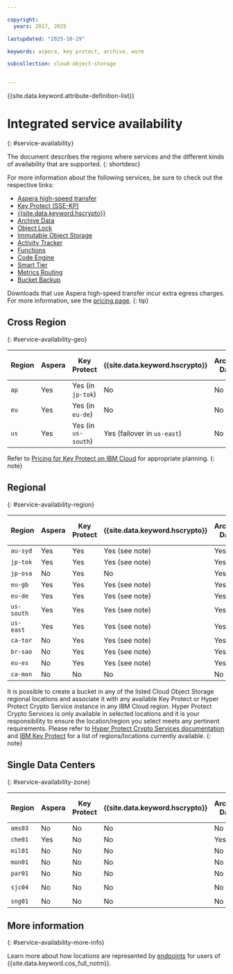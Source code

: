 ```yaml
---

copyright:
  years: 2017, 2025

lastupdated: "2025-10-29"

keywords: aspera, key protect, archive, worm

subcollection: cloud-object-storage


---
```


{{site.data.keyword.attribute-definition-list}}

# Integrated service availability
{: #service-availability}

The document describes the regions where services and the different kinds of availability that are supported.
{: shortdesc}

For more information about the following services, be sure to check out the respective links:

* [Aspera high-speed transfer](/docs/cloud-object-storage?topic=cloud-object-storage-aspera)
* [Key Protect (SSE-KP)](/docs/cloud-object-storage?topic=cloud-object-storage-kp)
* [{{site.data.keyword.hscrypto}}](/docs/cloud-object-storage?topic=cloud-object-storage-hpcs)
* [Archive Data](/docs/cloud-object-storage?topic=cloud-object-storage-archive)
* [Object Lock](/docs/cloud-object-storage?topic=cloud-object-storage-ol-overview)
* [Immutable Object Storage](/docs/cloud-object-storage?topic=cloud-object-storage-immutable)
* [Activity Tracker](/docs/activity-tracker?topic=activity-tracker-getting-started)
* [Functions](/docs/cloud-object-storage?topic=cloud-object-storage-functions)
* [Code Engine](/docs/cloud-object-storage?topic=cloud-object-storage-code-engine)
* [Smart Tier](/docs/cloud-object-storage?topic=cloud-object-storage-billing#smart-tier-pricing)
* [Metrics Routing](/docs/cloud-object-storage?topic=cloud-object-storage-mm-cos-integration)
* [Bucket Backup](/docs/cloud-object-storage?group=backing-up-buckets)

Downloads that use Aspera high-speed transfer incur extra egress charges. For more information, see the [pricing page](https://www.ibm.com/products/cloud-object-storage).
{: tip}

## Cross Region
{: #service-availability-geo}

| Region | Aspera | Key Protect         | {{site.data.keyword.hscrypto}} | Archive Data | Object Lock                             | Immutable Object Storage | Activity Tracker Routing| Code Engine | Smart Tier | Metrics Routing | Replication |  One-Rate  |  Bucket Backup  |
|--------|--------|---------------------|--------------------------------|--------------|-----------------------------------------|--------------------------|-------------------------|-------------|------------|-----------------|-------------| -----------| ----------------|
| `ap`   | Yes    | Yes (in `jp-tok`)   | No                             | No           | Yes          | No                       | `ap-tok`                | No          | Yes        | `ap-tok`        | Yes         |  No        |  Yes            |
| `eu`   | Yes    | Yes (in `eu-de`)    | No                             | No           | Yes          | No                       | `eu-de`                 | No          | Yes        | `eu-de`         | Yes         |  No        |  Yes            |
| `us`   | Yes    | Yes (in `us-south`) | Yes (failover in `us-east`)    | No           | Yes                                     | Yes                      | `us-south`              | No          | Yes        | `us-south`      | Yes         |  No        |  Yes            |

Refer to [Pricing for Key Protect on IBM Cloud](/docs/key-protect?topic=key-protect-pricing-plan) for appropriate planning.
{: note}

## Regional
{: #service-availability-region}

| Region     | Aspera | Key Protect   | {{site.data.keyword.hscrypto}} | Archive Data | Object Lock | Immutable Object Storage | Activity Tracker Routing | Code Engine | Smart Tier | Metrics Routing | Replication | One-Rate | Bucket Backup |
|------------|--------|---------------|--------------------------------|--------------|-------------|--------------------------|--------------------------|-------------|------------|-----------------|-------------|----------|---------------|
| `au-syd`   | Yes    | Yes           | Yes (see note)                 | Yes          | Yes         | Yes                      | `au-syd`                 | Yes         | Yes        | `au-syd`        | Yes         | Yes      | Yes           |
| `jp-tok`   | Yes    | Yes           | Yes (see note)                 | Yes          | Yes         | Yes                      | `ap-tok`                 | Yes         | Yes        | `ap-tok`        | Yes         | Yes      | Yes           |
| `jp-osa`   | No     | Yes           | No                             | Yes          | Yes         | Yes                      | `ap-osa`                 | Yes         | Yes        | `ap-osa`        | Yes         | Yes      | Yes           |
| `eu-gb`    | Yes    | Yes           | Yes (see note)                 | Yes          | Yes         | Yes                      | `eu-gb`                  | Yes         | Yes        | `eu-gb`         | Yes         | Yes      | Yes           |
| `eu-de`    | Yes    | Yes           | Yes (see note)                 | Yes          | Yes         | Yes                      | `eu-de`                  | Yes         | Yes        | `eu-de`         | Yes         | Yes      | Yes           |
| `us-south` | Yes    | Yes           | Yes (see note)                 | Yes          | Yes         | Yes                      | `us-south`               | Yes         | Yes        | `us-south`      | Yes         | Yes      | Yes           |
| `us-east`  | Yes    | Yes           | Yes (see note)                 | Yes          | Yes         | Yes                      | `us-east`                | Yes         | Yes        | `us-east`       | Yes         | Yes      | Yes           |
| `ca-tor`   | No     | Yes           | Yes (see note)                 | Yes          | Yes         | Yes                      | `ca-tor`                 | Yes         | Yes        | `ca-tor`        | Yes         | Yes      | Yes           |
| `br-sao`   | No     | Yes           | Yes (see note)                 | Yes          | Yes         | Yes                      | `br-sao`                 | Yes         | Yes        | `br-sao`        | Yes         | Yes      | Yes           |
| `eu-es`    | No     | Yes           | Yes (see note)                 | Yes          | Yes         | Yes                      | `eu-es`                  | No          | Yes        | `eu-es`         | Yes         | Yes      | Yes           |
| `ca-mon`   | No     | No            | No                             | No           | Yes         | No                       | `ca-mon`                 | No          | Yes        | `ca-mon`        | Yes         | Yes      | Yes           |

It is possible to create a bucket in any of the listed Cloud Object Storage regional locations and associate it with any available Key Protect or Hyper Protect Crypto Service instance in any IBM Cloud region. Hyper Protect Crypto Services is only available in selected locations and it is your responsibility to ensure the location/region you select meets any pertinent requirements. Please refer to [Hyper Protect Crypto Services documentation](/docs/hs-crypto?topic=hs-crypto-regions) and [IBM Key Protect](/docs/key-protect?topic=key-protect-regions) for a list of regions/locations currently available.
{: note}

## Single Data Centers
{: #service-availability-zone}

| Region  | Aspera | Key Protect | {{site.data.keyword.hscrypto}} | Archive Data | Object Lock                             | Immutable Object Storage | Activity Tracker Routing | Code Engine | Smart Tier | Metrics Routing | Replication | One-Rate   | Bucket Backup   |
|---------|--------|-------------|--------------------------------|--------------|-----------------------------------------|--------------------------|--------------------------|-------------|------------|-----------------|-------------| -----------| ----------------|
| `ams03` | No     | No          | No                             | No           | Yes          | No                       | `eu-de`                  | No          | Yes        | `eu-de`         | Yes         | Yes        | Yes             |
| `che01` | Yes    | No          | No                             | Yes          | Yes                                     | No                       | `che01`                  | No          | Yes        | `jp-tok`        | Yes         | Yes        | Yes             |
| `mil01` | No     | No          | No                             | No           | Yes          | No                       | `eu-de`                  | No          | Yes        | `eu-de`         | Yes         | Yes        | Yes             |
| `mon01` | No     | No          | No                             | No           | Yes          | No                       | `ca-tor`                 | No          | Yes        | `ca-tor`        | Yes         | Yes        | Yes             |
| `par01` | No     | No          | No                             | No           | Yes          | No                       | `eu-de`                  | No          | Yes        | `eu-de`         | Yes         | Yes        | Yes             |
| `sjc04` | No     | No          | No                             | No           | Yes          | No                       | `us-south`               | No          | Yes        | `us-south`      | Yes         | Yes        | Yes             |
| `sng01` | No     | No          | No                             | No           | Yes          | No                       | `ap-tok`                 | No          | Yes        | `ap-tok`        | Yes         | Yes        | Yes             |

## More information
{: #service-availability-more-info}

Learn more about how locations are represented by [endpoints](/docs/cloud-object-storage?topic=cloud-object-storage-endpoints) for users of {{site.data.keyword.cos_full_notm}}.

